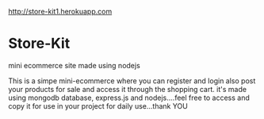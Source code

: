 http://store-kit1.herokuapp.com

# Store-Kit
mini ecommerce site made using nodejs


This is a simpe mini-ecommerce where you can register and login also post your products for sale and access it through the shopping cart.
it's made using mongodb database, express.js and nodejs....feel free to access and copy it for use in your project for daily use...thank YOU
